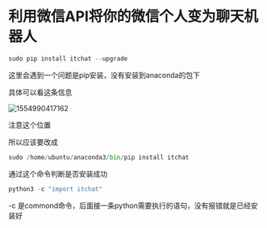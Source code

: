 # 利用微信API将你的微信个人变为聊天机器人

```python
sudo pip install itchat --upgrade
```

这里会遇到一个问题是pip安装，没有安装到anaconda的包下

具体可以看这条信息

![1554990417162](C:\Users\25080\AppData\Roaming\Typora\typora-user-images\1554990417162.png)

注意这个位置

所以应该要改成

```python
sudo /home/ubuntu/anaconda3/bin/pip install itchat
```

通过这个命令判断是否安装成功

```python
python3 -c "import itchat"
```

-c 是commond命令，后面接一条python需要执行的语句，没有报错就是已经安装好

